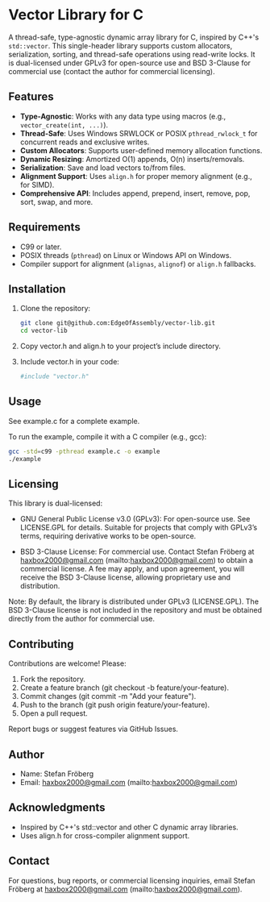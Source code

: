 # Vector Library for C

A thread-safe, type-agnostic dynamic array library for C, inspired by C++'s `std::vector`. This single-header library supports custom allocators, serialization, sorting, and thread-safe operations using read-write locks. It is dual-licensed under GPLv3 for open-source use and BSD 3-Clause for commercial use (contact the author for commercial licensing).

## Features
- **Type-Agnostic**: Works with any data type using macros (e.g., `vector_create(int, ...)`).
- **Thread-Safe**: Uses Windows SRWLOCK or POSIX `pthread_rwlock_t` for concurrent reads and exclusive writes.
- **Custom Allocators**: Supports user-defined memory allocation functions.
- **Dynamic Resizing**: Amortized O(1) appends, O(n) inserts/removals.
- **Serialization**: Save and load vectors to/from files.
- **Alignment Support**: Uses `align.h` for proper memory alignment (e.g., for SIMD).
- **Comprehensive API**: Includes append, prepend, insert, remove, pop, sort, swap, and more.

## Requirements
- C99 or later.
- POSIX threads (`pthread`) on Linux or Windows API on Windows.
- Compiler support for alignment (`alignas`, `alignof`) or `align.h` fallbacks.

## Installation
1. Clone the repository:
   ```bash
   git clone git@github.com:EdgeOfAssembly/vector-lib.git
   cd vector-lib
   ```

2. Copy vector.h and align.h to your project’s include directory.

3. Include vector.h in your code:
    ```bash
    #include "vector.h"
   ```
## Usage

See example.c for a complete example.

To run the example, compile it with a C compiler (e.g., gcc):
```bash
gcc -std=c99 -pthread example.c -o example
./example
```

## Licensing

This library is dual-licensed:

- GNU General Public License v3.0 (GPLv3): For open-source use. See LICENSE.GPL for details. Suitable for projects that comply with GPLv3’s terms, requiring derivative works to be open-source.

- BSD 3-Clause License: For commercial use. Contact Stefan Fröberg at haxbox2000@gmail.com (mailto:haxbox2000@gmail.com) to obtain a commercial license. A fee may apply, and upon agreement, you will receive the BSD 3-Clause license, allowing proprietary use and distribution.

Note: By default, the library is distributed under GPLv3 (LICENSE.GPL). The BSD 3-Clause license is not included in the repository and must be obtained directly from the author for commercial use.

## Contributing

Contributions are welcome! Please:

1. Fork the repository.
2. Create a feature branch (git checkout -b feature/your-feature).
3. Commit changes (git commit -m "Add your feature").
4. Push to the branch (git push origin feature/your-feature).
5. Open a pull request.

Report bugs or suggest features via GitHub Issues.


## Author

- Name: Stefan Fröberg
- Email: haxbox2000@gmail.com (mailto:haxbox2000@gmail.com)

## Acknowledgments

- Inspired by C++'s std::vector and other C dynamic array libraries.
- Uses align.h for cross-compiler alignment support.

## Contact

For questions, bug reports, or commercial licensing inquiries, email Stefan Fröberg at haxbox2000@gmail.com (mailto:haxbox2000@gmail.com).
